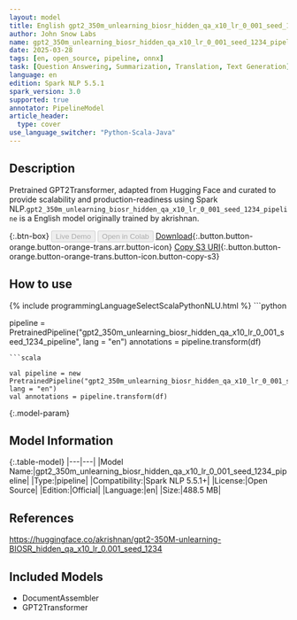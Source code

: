 ```yaml
---
layout: model
title: English gpt2_350m_unlearning_biosr_hidden_qa_x10_lr_0_001_seed_1234_pipeline pipeline GPT2Transformer from akrishnan
author: John Snow Labs
name: gpt2_350m_unlearning_biosr_hidden_qa_x10_lr_0_001_seed_1234_pipeline
date: 2025-03-28
tags: [en, open_source, pipeline, onnx]
task: [Question Answering, Summarization, Translation, Text Generation]
language: en
edition: Spark NLP 5.5.1
spark_version: 3.0
supported: true
annotator: PipelineModel
article_header:
  type: cover
use_language_switcher: "Python-Scala-Java"
---
```


## Description

Pretrained GPT2Transformer, adapted from Hugging Face and curated to provide scalability and production-readiness using Spark NLP.`gpt2_350m_unlearning_biosr_hidden_qa_x10_lr_0_001_seed_1234_pipeline` is a English model originally trained by akrishnan.

{:.btn-box}
<button class="button button-orange" disabled>Live Demo</button>
<button class="button button-orange" disabled>Open in Colab</button>
[Download](https://s3.amazonaws.com/auxdata.johnsnowlabs.com/public/models/gpt2_350m_unlearning_biosr_hidden_qa_x10_lr_0_001_seed_1234_pipeline_en_5.5.1_3.0_1743143525297.zip){:.button.button-orange.button-orange-trans.arr.button-icon}
[Copy S3 URI](s3://auxdata.johnsnowlabs.com/public/models/gpt2_350m_unlearning_biosr_hidden_qa_x10_lr_0_001_seed_1234_pipeline_en_5.5.1_3.0_1743143525297.zip){:.button.button-orange.button-orange-trans.button-icon.button-copy-s3}

## How to use



<div class="tabs-box" markdown="1">
{% include programmingLanguageSelectScalaPythonNLU.html %}
```python

pipeline = PretrainedPipeline("gpt2_350m_unlearning_biosr_hidden_qa_x10_lr_0_001_seed_1234_pipeline", lang = "en")
annotations =  pipeline.transform(df)   

```
```scala

val pipeline = new PretrainedPipeline("gpt2_350m_unlearning_biosr_hidden_qa_x10_lr_0_001_seed_1234_pipeline", lang = "en")
val annotations = pipeline.transform(df)

```
</div>

{:.model-param}
## Model Information

{:.table-model}
|---|---|
|Model Name:|gpt2_350m_unlearning_biosr_hidden_qa_x10_lr_0_001_seed_1234_pipeline|
|Type:|pipeline|
|Compatibility:|Spark NLP 5.5.1+|
|License:|Open Source|
|Edition:|Official|
|Language:|en|
|Size:|488.5 MB|

## References

https://huggingface.co/akrishnan/gpt2-350M-unlearning-BIOSR_hidden_qa_x10_lr_0.001_seed_1234

## Included Models

- DocumentAssembler
- GPT2Transformer